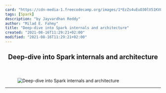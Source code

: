```yaml
---
card: "https://cdn-media-1.freecodecamp.org/images/1*EzZs4uEuO30lV51KV07_RA.png"
tags: [Spark]
description: "by Jayvardhan Reddy"
author: "Milad E. Fahmy"
title: "Deep-dive into Spark internals and architecture"
created: "2021-08-16T11:29:21+02:00"
modified: "2021-08-16T11:29:21+02:00"
---
```

<div class="site-wrapper">
<main id="site-main" class="site-main outer">
<div class="inner">
<article class="post-full post tag-spark tag-data-science tag-technology tag-artificial-intelligence tag-programming ">
<header class="post-full-header">
<h1 class="post-full-title">Deep-dive into Spark internals and architecture</h1>
</header>
<figure class="post-full-image">
<picture>
<source media="(max-width: 700px)" sizes="1px" srcset="data:image/gif;base64,R0lGODlhAQABAIAAAAAAAP///yH5BAEAAAAALAAAAAABAAEAAAIBRAA7 1w">
<source media="(min-width: 701px)" sizes="(max-width: 800px) 400px,
(max-width: 1170px) 700px,
1400px" srcset="https://cdn-media-1.freecodecamp.org/images/1*EzZs4uEuO30lV51KV07_RA.png 300w,
https://cdn-media-1.freecodecamp.org/images/1*EzZs4uEuO30lV51KV07_RA.png 600w,
https://cdn-media-1.freecodecamp.org/images/1*EzZs4uEuO30lV51KV07_RA.png 1000w,
https://cdn-media-1.freecodecamp.org/images/1*EzZs4uEuO30lV51KV07_RA.png 2000w">
<img onerror="this.style.display='none'" src="https://cdn-media-1.freecodecamp.org/images/1*EzZs4uEuO30lV51KV07_RA.png" alt="Deep-dive into Spark internals and architecture">
</picture>
</figure>
<section class="post-full-content">
<div class="post-content medium-migrated-article">
</div>
<hr>
</section>
</article>
</div>
</main>
</div>
<!-- Google Tag Manager (noscript) -->
<!-- End Google Tag Manager (noscript) -->
